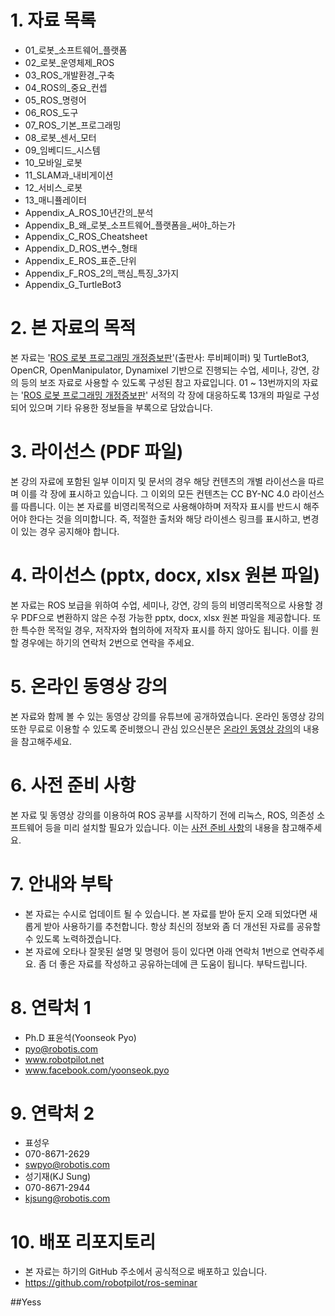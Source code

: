 # 1. 자료 목록
- 01_로봇_소프트웨어_플랫폼
- 02_로봇_운영체제_ROS
- 03_ROS_개발환경_구축
- 04_ROS의_중요_컨셉
- 05_ROS_명령어
- 06_ROS_도구
- 07_ROS_기본_프로그래밍
- 08_로봇_센서_모터
- 09_임베디드_시스템
- 10_모바일_로봇
- 11_SLAM과_내비게이션
- 12_서비스_로봇
- 13_매니퓰레이터
- Appendix_A_ROS_10년간의_분석
- Appendix_B_왜_로봇_소프트웨어_플랫폼을_써야_하는가
- Appendix_C_ROS_Cheatsheet
- Appendix_D_ROS_변수_형태
- Appendix_E_ROS_표준_단위
- Appendix_F_ROS_2의_핵심_특징_3가지
- Appendix_G_TurtleBot3

# 2. 본 자료의 목적
본 자료는 '[ROS 로봇 프로그래밍 개정증보판](http://book.naver.com/bookdb/book_detail.nhn?bid=12443870)'(출판사: 루비페이퍼) 및 TurtleBot3, OpenCR, OpenManipulator, Dynamixel 기반으로 진행되는 수업, 세미나, 강연, 강의 등의 보조 자료로 사용할 수 있도록 구성된 참고 자료입니다. 01 ~ 13번까지의 자료는 '[ROS 로봇 프로그래밍 개정증보판](http://book.naver.com/bookdb/book_detail.nhn?bid=12443870)' 서적의 각 장에 대응하도록 13개의 파일로 구성되어 있으며 기타 유용한 정보들을 부록으로 담았습니다.

# 3. 라이선스 (PDF 파일)
본 강의 자료에 포함된 일부 이미지 및 문서의 경우 해당 컨텐츠의 개별 라이선스을 따르며 이를 각 장에 표시하고 있습니다. 그 이외의 모든 컨텐츠는 CC BY-NC 4.0 라이선스를 따릅니다. 이는 본 자료를 비영리목적으로 사용해야하며 저작자 표시를 반드시 해주어야 한다는 것을 의미합니다. 즉, 적절한 출처와 해당 라이센스 링크를 표시하고, 변경이 있는 경우 공지해야 합니다.

# 4. 라이선스 (pptx, docx, xlsx 원본 파일)
본 자료는 ROS 보급을 위하여 수업, 세미나, 강연, 강의 등의 비영리목적으로 사용할 경우 PDF으로 변환하지 않은 수정 가능한 pptx, docx, xlsx 원본 파일을 제공합니다. 또한 특수한 목적일 경우, 저작자와 협의하에 저작자 표시를 하지 않아도 됩니다. 이를 원할 경우에는 하기의 연락처 2번으로 연락을 주세요.

# 5. 온라인 동영상 강의
본 자료와 함께 볼 수 있는 동영상 강의를 유튜브에 공개하였습니다. 온라인 동영상 강의 또한 무료로 이용할 수 있도록 준비했으니 관심 있으신분은 [온라인 동영상 강의](online_course.md)의 내용을 참고해주세요.

# 6. 사전 준비 사항 
본 자료 및 동영상 강의를 이용하여 ROS 공부를 시작하기 전에 리눅스, ROS, 의존성 소프트웨어 등을 미리 설치할 필요가 있습니다. 이는 [사전 준비 사항](preparation.md)의 내용을 참고해주세요.

# 7. 안내와 부탁
- 본 자료는 수시로 업데이트 될 수 있습니다. 본 자료를 받아 둔지 오래 되었다면 새롭게 받아 사용하기를 추천합니다. 항상 최신의 정보와 좀 더 개선된 자료를 공유할 수 있도록 노력하겠습니다.
- 본 자료에 오타나 잘못된 설명 및 명령어 등이 있다면 아래 연락처 1번으로 연락주세요. 좀 더 좋은 자료를 작성하고 공유하는데에 큰 도움이 됩니다. 부탁드립니다.

# 8. 연락처 1
- Ph.D 표윤석(Yoonseok Pyo)
- pyo@robotis.com
- www.robotpilot.net
- www.facebook.com/yoonseok.pyo

# 9. 연락처 2
- 표성우
- 070-8671-2629
- swpyo@robotis.com
- 성기재(KJ Sung)
- 070-8671-2944
- kjsung@robotis.com

# 10. 배포 리포지토리
- 본 자료는 하기의 GitHub 주소에서 공식적으로 배포하고 있습니다.
- https://github.com/robotpilot/ros-seminar

##Yess